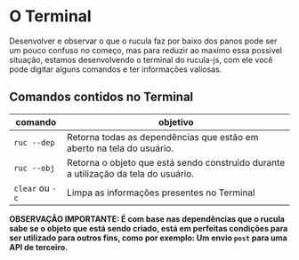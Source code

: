 # O Terminal

Desenvolver e observar o que o rucula faz por baixo dos panos pode ser um pouco confuso no começo, mas para reduzir ao maxímo essa possivel situação, estamos desenvolvendo o terminal do rucula-js, com ele você pode digitar alguns comandos e ter informações valiosas.

## Comandos contidos no Terminal

|comando|objetivo|
|--|--|
|`ruc --dep`| Retorna todas as dependências que estão em aberto na tela do usuário.|
|`ruc --obj`| Retorna o objeto que está sendo construido durante a utilização da tela do usuário.|
|`clear` ou `-c`| Limpa as informações presentes no Terminal|

**OBSERVAÇÃO IMPORTANTE: É com base nas dependências que o rucula sabe se o objeto que está sendo criado, está em perfeitas condições para ser utilizado para outros fins, como por exemplo: Um envio `post` para uma API de terceiro.**
